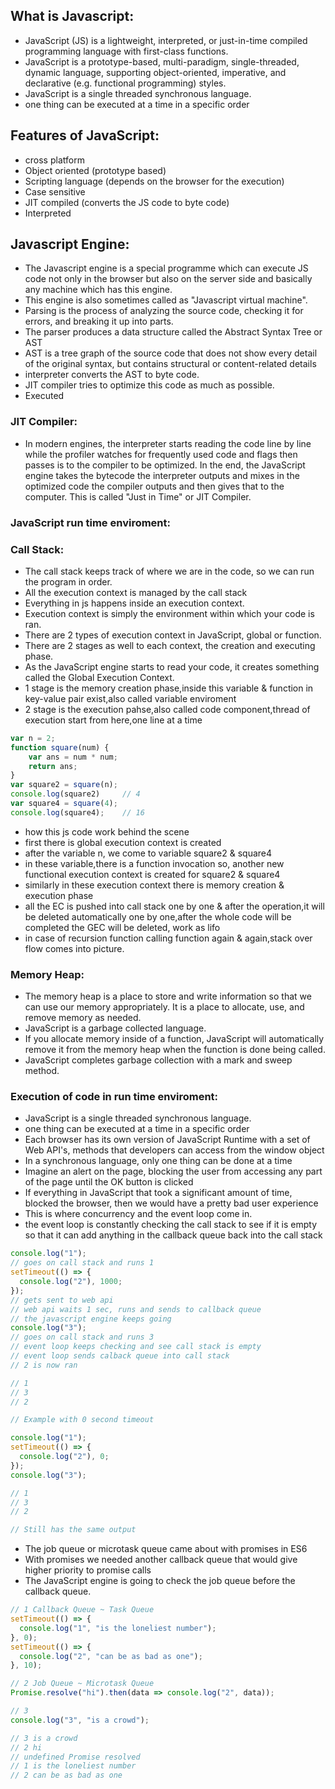 ## What is Javascript:
* JavaScript (JS) is a lightweight, interpreted, or just-in-time compiled programming language with first-class functions.
* JavaScript is a prototype-based, multi-paradigm, single-threaded, dynamic language, supporting object-oriented, imperative, and declarative (e.g. functional            programming) styles.
* JavaScript is a single threaded synchronous language.
* one thing can be executed at a time in a specific order

## Features of JavaScript:
* cross platform
* Object oriented (prototype based)
* Scripting language (depends on the browser for the execution)
* Case sensitive
* JIT compiled (converts the JS code to byte code)
* Interpreted

## Javascript Engine:
* The Javascript engine is a special programme which can execute JS code not only in the browser but also on the server side and basically any machine which has this engine.
* This engine is also sometimes called as "Javascript virtual machine".
* Parsing is the process of analyzing the source code, checking it for errors, and breaking it up into parts.
* The parser produces a data structure called the Abstract Syntax Tree or AST
* AST is a tree graph of the source code that does not show every detail of the original syntax, but contains structural or content-related details
* interpreter converts the AST to byte code.
* JIT compiler tries to optimize this code as much as possible.
* Executed
### JIT Compiler:
* In modern engines, the interpreter starts reading the code line by line while the profiler watches for frequently used code and flags then passes is to the compiler to be optimized. In the end, the JavaScript engine takes the bytecode the interpreter outputs and mixes in the optimized code the compiler outputs and then gives that to the computer. This is called "Just in Time" or JIT Compiler.

### JavaScript run time enviroment: 
### Call Stack:
* The call stack keeps track of where we are in the code, so we can run the program in order.
* All the execution context is managed by the call stack
* Everything in js happens inside an execution context.
* Execution context is simply the environment within which your code is ran.
*  There are 2 types of execution context in JavaScript, global or function.
*  There are 2 stages as well to each context, the creation and executing phase. 
*  As the JavaScript engine starts to read your code, it creates something called the Global Execution Context.
*  1 stage is the memory creation phase,inside this variable & function in key-value pair exist,also called variable enviroment
*  2 stage is the execution pahse,also called  code component,thread of execution start from here,one line at a time
``` javascript
var n = 2;
function square(num) {
	var ans = num * num;
	return ans;
}
var square2 = square(n);
console.log(square2)     // 4
var square4 = square(4);
console.log(square4);    // 16
```
* how this js code work behind the scene
* first there is global execution context is created
* after the variable n, we come to variable square2 & square4 
* in these variable,there is a function invocation so, another new functional execution context is created for square2 & square4
* similarly in these execution context there is memory creation & execution phase
* all the EC is pushed into call stack one by one & after the operation,it will be deleted automatically one by one,after the whole code will be completed the GEC will be deleted, work as lifo
* in case of recursion function calling function again & again,stack over flow comes into picture.
### Memory Heap:
* The memory heap is a place to store and write information so that we can use our memory appropriately. It is a place to allocate, use, and remove memory as needed.
* JavaScript is a garbage collected language.
* If you allocate memory inside of a function, JavaScript will automatically remove it from the memory heap when the function is done being called. 
* JavaScript completes garbage collection with a mark and sweep method.
### Execution of code in run time enviroment:
* JavaScript is a single threaded synchronous language.
* one thing can be executed at a time in a specific order
* Each browser has its own version of JavaScript Runtime with a set of Web API's, methods that developers can access from the window object
* In a synchronous language, only one thing can be done at a time
* Imagine an alert on the page, blocking the user from accessing any part of the page until the OK button is clicked
* If everything in JavaScript that took a significant amount of time, blocked the browser, then we would have a pretty bad user experience
* This is where concurrency and the event loop come in.
* the event loop is constantly checking the call stack to see if it is empty so that it can add anything in the callback queue back into the call stack  
```javascript
console.log("1");
// goes on call stack and runs 1
setTimeout(() => {
  console.log("2"), 1000;
});
// gets sent to web api
// web api waits 1 sec, runs and sends to callback queue
// the javascript engine keeps going
console.log("3");
// goes on call stack and runs 3
// event loop keeps checking and see call stack is empty
// event loop sends calback queue into call stack
// 2 is now ran

// 1
// 3
// 2

// Example with 0 second timeout

console.log("1");
setTimeout(() => {
  console.log("2"), 0;
});
console.log("3");

// 1
// 3
// 2

// Still has the same output
```
* The job queue or microtask queue came about with promises in ES6
* With promises we needed another callback queue that would give higher priority to promise calls
* The JavaScript engine is going to check the job queue before the callback queue.
```javascript
// 1 Callback Queue ~ Task Queue
setTimeout(() => {
  console.log("1", "is the loneliest number");
}, 0);
setTimeout(() => {
  console.log("2", "can be as bad as one");
}, 10);

// 2 Job Queue ~ Microtask Queue
Promise.resolve("hi").then(data => console.log("2", data));

// 3
console.log("3", "is a crowd");

// 3 is a crowd
// 2 hi
// undefined Promise resolved
// 1 is the loneliest number
// 2 can be as bad as one
```
